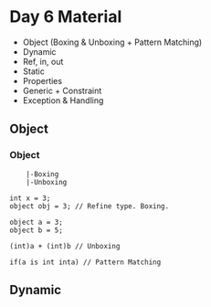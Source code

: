 # Day 6 Material

- Object (Boxing & Unboxing + Pattern Matching)
- Dynamic
- Ref, in, out
- Static
- Properties
- Generic + Constraint
- Exception & Handling


## Object
### Object
        |-Boxing
        |-Unboxing
    
    int x = 3;
    object obj = 3; // Refine type. Boxing.

    object a = 3;
    object b = 5;

    (int)a + (int)b // Unboxing

    if(a is int inta) // Pattern Matching

## Dynamic


